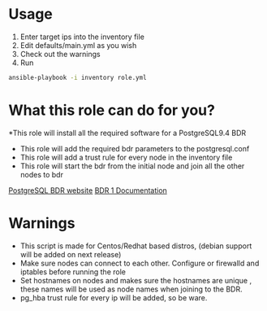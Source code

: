 
# Usage

1. Enter target ips into the inventory file
2. Edit defaults/main.yml as you wish
3. Check out the warnings
4. Run

```bash
ansible-playbook -i inventory role.yml
```


# What this role can do for you?
*This role will install all the required software for a PostgreSQL9.4 BDR
*  This role will add the required bdr parameters to the postgresql.conf
* This role will add a trust rule for every node in the inventory file
* This role will start the bdr from the initial node and join all the other nodes to bdr

[PostgreSQL BDR website](https://www.2ndquadrant.com/)
[BDR 1 Documentation](http://bdr-project.org/docs/1.0.3/index.html)

# Warnings
* This script is made for Centos/Redhat based distros, (debian support will be added on next release)
* Make sure nodes can connect to each other. Configure or firewalld and iptables before running the role    
* Set hostnames on nodes and makes sure the hostnames are unique , these names will be used as node names when joining to the BDR.
* pg_hba trust rule for every ip will be added, so be ware.
